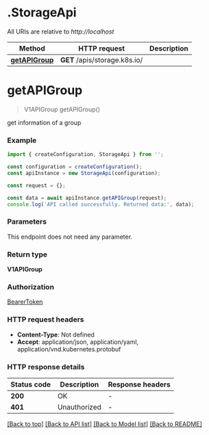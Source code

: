 # .StorageApi

All URIs are relative to *http://localhost*

Method | HTTP request | Description
------------- | ------------- | -------------
[**getAPIGroup**](StorageApi.md#getAPIGroup) | **GET** /apis/storage.k8s.io/ | 


# **getAPIGroup**
> V1APIGroup getAPIGroup()

get information of a group

### Example


```typescript
import { createConfiguration, StorageApi } from '';

const configuration = createConfiguration();
const apiInstance = new StorageApi(configuration);

const request = {};

const data = await apiInstance.getAPIGroup(request);
console.log('API called successfully. Returned data:', data);
```


### Parameters
This endpoint does not need any parameter.


### Return type

**V1APIGroup**

### Authorization

[BearerToken](README.md#BearerToken)

### HTTP request headers

 - **Content-Type**: Not defined
 - **Accept**: application/json, application/yaml, application/vnd.kubernetes.protobuf


### HTTP response details
| Status code | Description | Response headers |
|-------------|-------------|------------------|
**200** | OK |  -  |
**401** | Unauthorized |  -  |

[[Back to top]](#) [[Back to API list]](README.md#documentation-for-api-endpoints) [[Back to Model list]](README.md#documentation-for-models) [[Back to README]](README.md)


